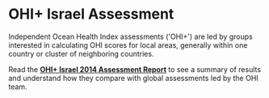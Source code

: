 # OHI+ Israel Assessment

Independent Ocean Health Index assessments ('OHI+') are led by groups interested in calculating OHI scores for local areas, generally within one country or cluster of neighboring countries.

Read the [**OHI+ Israel 2014 Assessment Report**](http://htmlpreview.github.io/?https://github.com/OHI-Science/ohi-israel/blob/draft/4/reports/report_Israel2014.html) to see a summary of results and understand how they compare with global assessments led by the OHI team.

